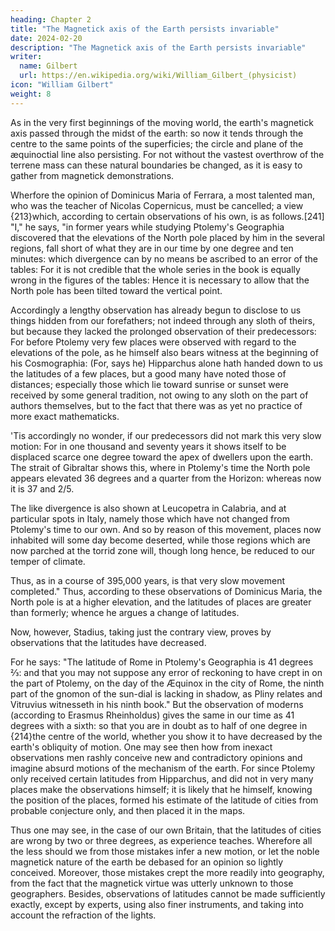 ```yaml
---
heading: Chapter 2
title: "The Magnetick axis of the Earth persists invariable"
date: 2024-02-20
description: "The Magnetick axis of the Earth persists invariable"
writer:
  name: Gilbert
  url: https://en.wikipedia.org/wiki/William_Gilbert_(physicist)
icon: "William Gilbert"
weight: 8
---
```




As in the very first beginnings of the moving world, the earth's magnetick axis passed through the midst of the earth: so now it tends through the centre to the same points of the superficies; the circle and plane of the æquinoctial line also persisting. For not without the vastest overthrow of the terrene mass can these natural boundaries be changed, as it is easy to gather from magnetick demonstrations. 

Wherfore the opinion of Dominicus Maria of Ferrara, a most talented man, who was the teacher of Nicolas Copernicus, must be cancelled; a view {213}which, according to certain observations of his own, is as follows.[241] "I," he says, "in former years while studying Ptolemy's Geographia discovered that the elevations of the North pole placed by him in the several regions, fall short of what they are in our time by one degree and ten minutes: which divergence can by no means be ascribed to an error of the tables: For it is not credible that the whole series in the book is equally wrong in the figures of the tables: Hence it is necessary to allow that the North pole has been tilted toward the vertical point. 

Accordingly a lengthy observation has already begun to disclose to us things hidden from our forefathers; not indeed through any sloth of theirs, but because they lacked the prolonged observation of their predecessors: For before Ptolemy very few places were observed with regard to the elevations of the pole, as he himself also bears witness at the beginning of his Cosmographia: (For, says he) Hipparchus alone hath handed down to us the latitudes of a few places, but a good many have noted those of distances; especially those which lie toward sunrise or sunset were received by some general tradition, not owing to any sloth on the part of authors themselves, but to the fact that there was as yet no practice of more exact mathematicks. 

'Tis accordingly no wonder, if our predecessors did not mark this very slow motion: For in one thousand and seventy years it shows itself to be displaced scarce one degree toward the apex of dwellers upon the earth. The strait of Gibraltar shows this, where in Ptolemy's time the North pole appears elevated 36 degrees and a quarter from the Horizon: whereas now it is 37 and 2/5. 

The like divergence is also shown at Leucopetra in Calabria, and at particular spots in Italy, namely those which have not changed from Ptolemy's time to our own. And so by reason of this movement, places now inhabited will some day become deserted, while those regions which are now parched at the torrid zone will, though long hence, be reduced to our temper of climate. 

Thus, as in a course of 395,000 years, is that very slow movement completed." Thus, according to these observations of Dominicus Maria, the North pole is at a higher elevation, and the latitudes of places are greater than formerly; whence he argues a change of latitudes. 

Now, however, Stadius, taking just the contrary view, proves by observations that the latitudes have decreased. 

For he says: "The latitude of Rome in Ptolemy's Geographia is 41 degrees ⅔: and that you may not suppose any error of reckoning to have crept in on the part of Ptolemy, on the day of the Æquinox in the city of Rome, the ninth part of the gnomon of the sun-dial is lacking in shadow, as Pliny relates and Vitruvius witnesseth in his ninth book." But the observation of moderns (according to Erasmus Rheinholdus) gives the same in our time as 41 degrees with a sixth: so that you are in doubt as to half of one degree in {214}the centre of the world, whether you show it to have decreased by the earth's obliquity of motion. One may see then how from inexact observations men rashly conceive new and contradictory opinions and imagine absurd motions of the mechanism of the earth. For since Ptolemy only received certain latitudes from Hipparchus, and did not in very many places make the observations himself; it is likely that he himself, knowing the position of the places, formed his estimate of the latitude of cities from probable conjecture only, and then placed it in the maps. 

Thus one may see, in the case of our own Britain, that the latitudes of cities are wrong by two or three degrees, as experience teaches. Wherefore all the less should we from those mistakes infer a new motion, or let the noble magnetick nature of the earth be debased for an opinion so lightly conceived. Moreover, those mistakes crept the more readily into geography, from the fact that the magnetick virtue was utterly unknown to those geographers. Besides, observations of latitudes cannot be made sufficiently exactly, except by experts, using also finer instruments, and taking into account the refraction of the lights.
